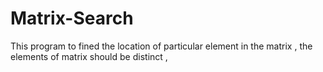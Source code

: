 # Matrix-Search
This program to fined the location of particular element in the matrix , the elements of matrix should be distinct ,

